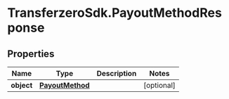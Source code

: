 # TransferzeroSdk.PayoutMethodResponse

## Properties

Name | Type | Description | Notes
------------ | ------------- | ------------- | -------------
**object** | [**PayoutMethod**](PayoutMethod.md) |  | [optional] 


